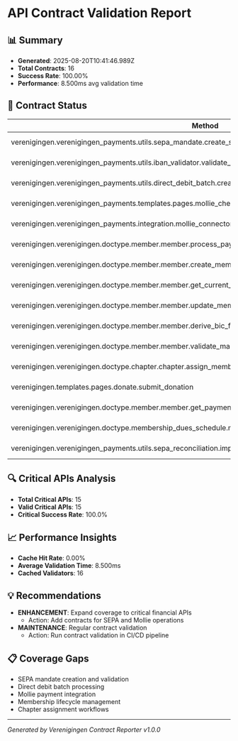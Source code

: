 # API Contract Validation Report

## 📊 Summary
- **Generated**: 2025-08-20T10:41:46.989Z
- **Total Contracts**: 16
- **Success Rate**: 100.00%
- **Performance**: 8.500ms avg validation time

## 🎯 Contract Status

| Method | Status | Performance |
|--------|--------|-------------|
| verenigingen.verenigingen_payments.utils.sepa_mandate.create_sepa_mandate | ✅ Valid | 61.807759284973145ms |
| verenigingen.verenigingen_payments.utils.iban_validator.validate_iban | ✅ Valid | 2.087594985961914ms |
| verenigingen.verenigingen_payments.utils.direct_debit_batch.create_dd_batch | ✅ Valid | 10.912993431091309ms |
| verenigingen.verenigingen_payments.templates.pages.mollie_checkout.make_payment | ✅ Valid | 11.07188892364502ms |
| verenigingen.verenigingen_payments.integration.mollie_connector.test_mollie_connection | ✅ Valid | 3.149637222290039ms |
| verenigingen.verenigingen.doctype.member.member.process_payment | ✅ Valid | 9.214202880859375ms |
| verenigingen.verenigingen.doctype.member.member.create_member | ✅ Valid | 9.990370750427246ms |
| verenigingen.verenigingen.doctype.member.member.get_current_dues_schedule_details | ✅ Valid | 1.7118949890136719ms |
| verenigingen.verenigingen.doctype.member.member.update_member_status | ✅ Valid | 3.104081153869629ms |
| verenigingen.verenigingen.doctype.member.member.derive_bic_from_iban | ✅ Valid | 1.6593875885009766ms |
| verenigingen.verenigingen.doctype.member.member.validate_mandate_creation | ✅ Valid | 1.8478269577026367ms |
| verenigingen.verenigingen.doctype.chapter.chapter.assign_member_to_chapter_with_cleanup | ✅ Valid | 4.014369964599609ms |
| verenigingen.templates.pages.donate.submit_donation | ✅ Valid | 4.902507781982422ms |
| verenigingen.verenigingen.doctype.member.member.get_payment_history | ✅ Valid | 2.7661209106445312ms |
| verenigingen.verenigingen.doctype.membership_dues_schedule.membership_dues_schedule.create_dues_schedule | ✅ Valid | 4.3585615158081055ms |
| verenigingen.verenigingen_payments.utils.sepa_reconciliation.import_bank_statement | ✅ Valid | 3.401247024536133ms |

## 🔍 Critical APIs Analysis
- **Total Critical APIs**: 15
- **Valid Critical APIs**: 15
- **Critical Success Rate**: 100.0%

## 📈 Performance Insights
- **Cache Hit Rate**: 0.00%
- **Average Validation Time**: 8.500ms
- **Cached Validators**: 16

## 💡 Recommendations
- **ENHANCEMENT**: Expand coverage to critical financial APIs
  - Action: Add contracts for SEPA and Mollie operations
- **MAINTENANCE**: Regular contract validation
  - Action: Run contract validation in CI/CD pipeline

## 📋 Coverage Gaps
- SEPA mandate creation and validation
- Direct debit batch processing
- Mollie payment integration
- Membership lifecycle management
- Chapter assignment workflows

---
*Generated by Verenigingen Contract Reporter v1.0.0*
